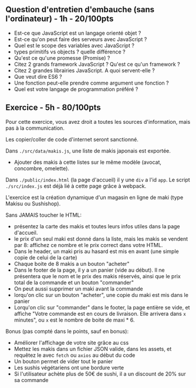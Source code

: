 ## Question d'entretien d'embauche (sans l'ordinateur) - 1h - 20/100pts

- Est-ce que JavaScript est un langage orienté objet ?
- Est-ce qu'on peut faire des serveurs avec JavaScript ?
- Quel est le scope des variables avec JavaScript ?
- types primitifs vs objects ? quelle différence ?
- Qu'est ce qu'une promesse (Promise) ?
- Citez 2 grands framework JavaScript ? Qu'est ce qu'un framework ?
- Citez 2 grandes librairies JavaScript. A quoi servent-elle ?
- Que veut dire ES6 ?
- Une fonction peut-elle prendre comme argument une fonction ?
- Quel est votre langage de programmation préféré ?

## Exercice - 5h - 80/100pts

Pour cette exercice, vous avez droit a toutes les sources d'information, mais pas à la communication.

Les copier/coller de code d'internet seront sanctionné.

Dans `./src/data/makis.js`, une liste de makis japonais est exportée.

- Ajouter des makis à cette listes sur le même modèle (avocat, concombre, omelette).

Dans `./public/index.html` (la page d'accueil) il y une `div` a l'id `app`. Le script `./src/index.js` est déjà lié à cette page grâce à webpack.

L'exercice est la création dynamique d'un magasin en ligne de maki (type Makisu ou Sushishop).

Sans JAMAIS toucher le HTML:

- présentez la carte des makis et toutes leurs infos utiles dans la page d'accueil.
- le prix d'un seul maki est donné dans la liste, mais les makis se vendent par 8: affichez ce nombre et le prix correct dans votre HTML.
- Dans le header, un maki pris au hasard est mis en avant (une simple copie de celui de la carte)
- Chaque boite de 8 makis a un bouton "acheter"
- Dans le footer de la page, il y a un panier (vide au début). Il ne présentera que le nom et le prix des makis réservés, ainsi que le prix total de la commande et un bouton "commander"
- On peut aussi supprimer un maki avant la commande
- lorqu'on clic sur un bouton "acheter", une copie du maki est mis dans le panier
- Lorqu'on clic sur "commander" dans le footer, la page entière se vide, et affiche "Votre commande est en cours de livraison. Elle arrivera dans `x` minutes", ou `x` est le nombre de boite de maxi \* 6.

Bonus (pas compté dans le points, sauf en bonus):
- Améliorer l'affichage de votre site grâce au css
- Mettez les makis dans un fichier JSON valide, dans les assets, et requêtez le avec `fetch` ou `axios` au début du code
- Un bouton permet de vider tout le panier
- Les sushis végétariens ont une bordure verte
- Si l'utilisateur achète plus de 50€ de sushi, il a un discount de 20% sur sa commande
